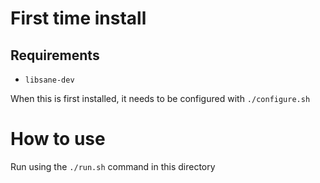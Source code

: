 
# First time install

## Requirements

 - `libsane-dev`

When this is first installed, it needs to be configured with `./configure.sh`

# How to use

Run using the `./run.sh` command in this directory

